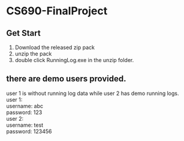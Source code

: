 # CS690-FinalProject

## Get Start
1. Download the released zip pack
2. unzip the pack
3. double click RunningLog.exe in the unzip folder.
## there are demo users provided.
user 1 is without running log data while user 2 has demo running logs. <br/>
user 1: <br/>
username: abc <br/>
password: 123 <br/>
user 2: <br/>
username: test <br/>
password: 123456 <br/>
